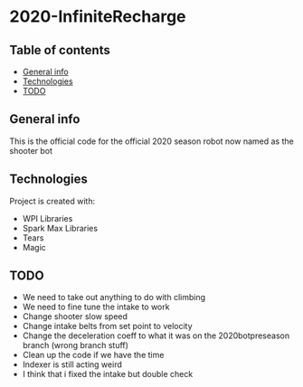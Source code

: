 # 2020-InfiniteRecharge


## Table of contents
* [General info](#general-info)
* [Technologies](#technologies)
* [TODO](#TODO)

## General info
This is the official code for the official 2020 season robot now named as the shooter bot
	
## Technologies
Project is created with:
* WPI Libraries
* Spark Max Libraries
* Tears
* Magic
	
## TODO
* We need to take out anything to do with climbing
* We need to fine tune the intake to work
* Change shooter slow speed
* Change intake belts from set point to velocity 
* Change the deceleration coeff to what it was on the 2020botpreseason branch (wrong branch stuff)
* Clean up the code if we have the time 
* Indexer is still acting weird
* I think that i fixed the intake but double check